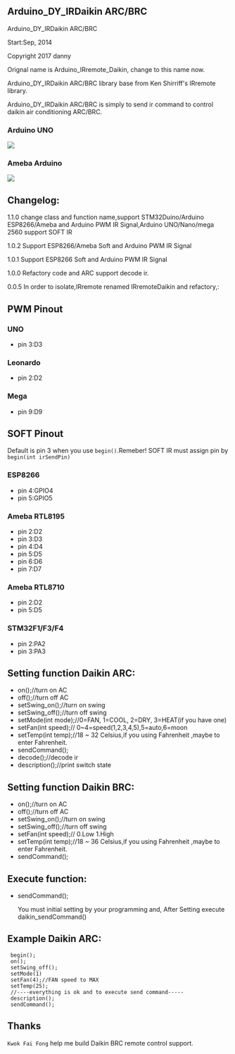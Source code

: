 
## Arduino_DY_IRDaikin ARC/BRC

 Arduino_DY_IRDaikin ARC/BRC


 Start:Sep, 2014

 Copyright 2017 danny

 Orignal name is Arduino_IRremote_Daikin, change to this name now.

 Arduino_DY_IRDaikin ARC/BRC library base from Ken Shirriff's IRremote library.

 Arduino_DY_IRDaikin ARC/BRC is simply to send ir command to control daikin air conditioning ARC/BRC.

### Arduino UNO
 ![](https://raw.githubusercontent.com/danny-source/Arduino_IRremote_Daikin/master/Arduino_UNO_IR_Transmit.png)

### Ameba Arduino

 ![](https://raw.githubusercontent.com/danny-source/Arduino_IRremote_Daikin/master/Arduino_Ameba_IR_Transmit.png)

## Changelog:

1.1.0  change class and function name,support STM32Duino/Arduino ESP8266/Ameba and  Arduino PWM IR Signal,Arduino UNO/Nano/mega 2560 support SOFT IR

1.0.2  Support ESP8266/Ameba Soft and Arduino PWM IR Signal

1.0.1  Support ESP8266 Soft and Arduino PWM IR Signal

1.0.0  Refactory code and ARC support decode ir.

0.0.5  In order to isolate,IRremote renamed IRremoteDaikin and refactory,:

## PWM Pinout

### UNO

  - pin 3:D3

### Leonardo

  - pin 2:D2

### Mega

  - pin 9:D9

## SOFT Pinout

Default is pin 3 when you use `begin()`.Remeber! SOFT IR must assign pin by `begin(int irSendPin)`

### ESP8266
  - pin 4:GPIO4
  - pin 5:GPIO5

### Ameba RTL8195

  - pin 2:D2
  - pin 3:D3
  - pin 4:D4
  - pin 5:D5
  - pin 6:D6
  - pin 7:D7

### Ameba RTL8710

  - pin 2:D2
  - pin 5:D5

### STM32F1/F3/F4

  - pin 2:PA2
  - pin 3:PA3

## Setting function Daikin ARC:

- on();//turn on AC
- off();//turn off AC
- setSwing_on();//turn on swing
- setSwing_off();//turn off swing
- setMode(int mode);//0=FAN, 1=COOL, 2=DRY, 3=HEAT(if you have one)
- setFan(int speed);// 0~4=speed(1,2,3,4,5),5=auto,6=moon
- setTemp(int temp);//18 ~ 32 Celsius,if you using Fahrenheit ,maybe to enter Fahrenheit.
- sendCommand();
- decode();//decode ir
- description();//print switch state

## Setting function Daikin BRC:

- on();//turn on AC
- off();//turn off AC
- setSwing_on();//turn on swing
- setSwing_off();//turn off swing
- setFan(int speed);// 0.Low 1.High
- setTemp(int temp);//18 ~ 36 Celsius,if you using Fahrenheit ,maybe to enter Fahrenheit.
- sendCommand();

 ## Execute function:

- sendCommand();

  You must initial setting by your programming and,
  After Setting execute daikin_sendCommand()

## Example Daikin ARC:

```
 begin();
 on();
 setSwing_off();
 setMode(1)
 setFan(4);//FAN speed to MAX
 setTemp(25);
 //----everything is ok and to execute send command-----
 description();
 sendCommand();
```

## Thanks

`Kwok Fai Fong` help me build Daikin BRC remote control support.
